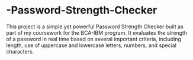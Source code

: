 # -Password-Strength-Checker
This project is a simple yet powerful Password Strength Checker built as part of my coursework for the BCA-IBM program. It evaluates the strength of a password in real time based on several important criteria, including length, use of uppercase and lowercase letters, numbers, and special characters.
